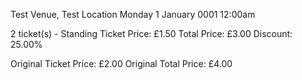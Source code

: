 Test Venue, Test Location
Monday 1 January 0001 12:00am

2 ticket(s) - Standing
Ticket Price: £1.50
Total Price: £3.00
Discount: 25.00%

Original Ticket Price: £2.00
Original Total Price: £4.00
